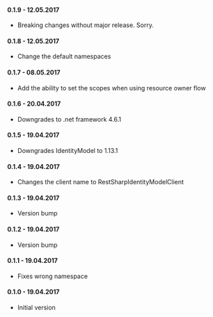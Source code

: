 #### 0.1.9 - 12.05.2017
* Breaking changes without major release. Sorry.

#### 0.1.8 - 12.05.2017
* Change the default namespaces

#### 0.1.7 - 08.05.2017
* Add the ability to set the scopes when using resource owner flow

#### 0.1.6 - 20.04.2017
* Downgrades to .net framework 4.6.1

#### 0.1.5 - 19.04.2017
* Downgrades IdentityModel to 1.13.1

#### 0.1.4 - 19.04.2017
* Changes the client name to RestSharpIdentityModelClient

#### 0.1.3 - 19.04.2017
* Version bump

#### 0.1.2 - 19.04.2017
* Version bump

#### 0.1.1 - 19.04.2017
* Fixes wrong namespace

#### 0.1.0 - 19.04.2017
* Initial version
